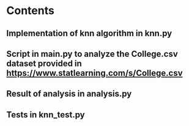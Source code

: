 # Contents

## Implementation of knn algorithm in knn.py
## Script in main.py to analyze the College.csv dataset provided in https://www.statlearning.com/s/College.csv
## Result of analysis in analysis.py
## Tests in knn_test.py
